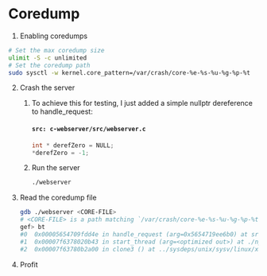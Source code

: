 # Coredump
1. Enabling coredumps
```bash
# Set the max coredump size
ulimit -S -c unlimited
# Set the coredump path
sudo sysctl -w kernel.core_pattern=/var/crash/core-%e-%s-%u-%g-%p-%t
```

2. Crash the server
    1. To achieve this for testing, I just added a simple nullptr dereference to handle_request:
        #### **`src: c-webserver/src/webserver.c`**
        ```c
        int * derefZero = NULL;
        *derefZero = -1;
        ```

    2. Run the server
        ```bash
        ./webserver
        ```

3. Read the coredump file
    ```bash
    gdb ./webserver <CORE-FILE>
    # <CORE-FILE> is a path matching `/var/crash/core-%e-%s-%u-%g-%p-%t` due to how we setup coredumps
    gef> bt
    #0  0x00005654709fdd4e in handle_request (arg=0x5654719ee6b0) at src/webserver.c:85
    #1  0x00007f6378020b43 in start_thread (arg=<optimized out>) at ./nptl/pthread_create.c:442
    #2  0x00007f63780b2a00 in clone3 () at ../sysdeps/unix/sysv/linux/x86_64/clone3.S:81
    ```

4. Profit